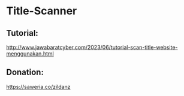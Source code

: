 # Title-Scanner
## Tutorial: ##
http://www.jawabaratcyber.com/2023/06/tutorial-scan-title-website-menggunakan.html
## Donation: ##
https://saweria.co/zildanz
